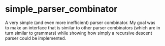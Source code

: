 # simple_parser_combinator
A very simple (and even more inefficient) parser combinator. My goal was to make an interface that is similar to other parser combinators (which are in turn similar to grammars) while showing how simply a recursive descent parser could be implemented. 

